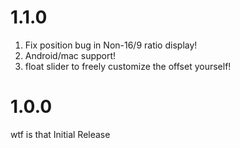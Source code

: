 # 1.1.0
1. Fix position bug in Non-16/9 ratio display!
2. Android/mac support!
3. float slider to freely customize the offset yourself!

# 1.0.0
wtf is that Initial Release